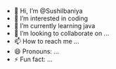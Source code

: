 - 👋 Hi, I’m @Sushilbaniya
- 👀 I’m interested in coding 
- 🌱 I’m currently learning java
- 💞️ I’m looking to collaborate on ...
- 📫 How to reach me ...
- 😄 Pronouns: ...
- ⚡ Fun fact: ...

<!---
Sushilbaniya/Sushilbaniya is a ✨ special ✨ repository because its `README.md` (this file) appears on your GitHub profile.
You can click the Preview link to take a look at your changes.
--->
